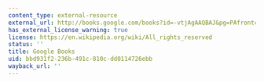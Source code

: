 ```yaml
---
content_type: external-resource
external_url: http://books.google.com/books?id=-vtjAgAAQBAJ&pg=PAfrontcover
has_external_license_warning: true
license: https://en.wikipedia.org/wiki/All_rights_reserved
status: ''
title: Google Books
uid: bbd931f2-236b-491c-810c-dd0114726ebb
wayback_url: ''
---
```

